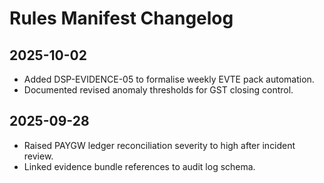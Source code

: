 # Rules Manifest Changelog

## 2025-10-02
- Added DSP-EVIDENCE-05 to formalise weekly EVTE pack automation.
- Documented revised anomaly thresholds for GST closing control.

## 2025-09-28
- Raised PAYGW ledger reconciliation severity to high after incident review.
- Linked evidence bundle references to audit log schema.
